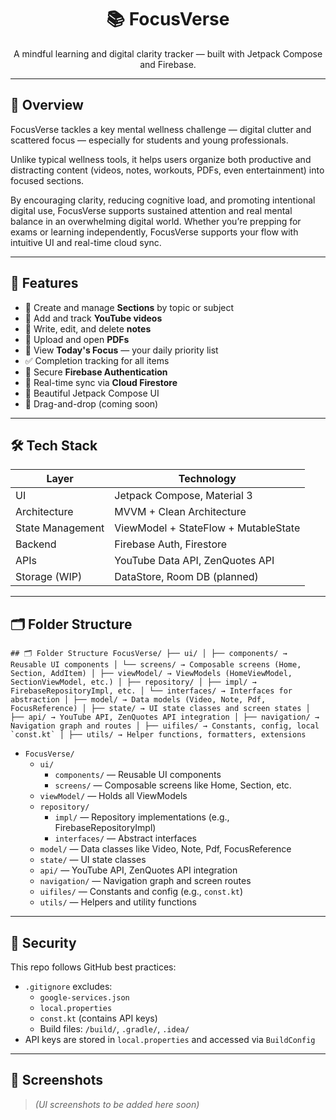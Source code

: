<h1 align="center">📚 FocusVerse</h1>
<p align="center">
<!-- A modern Android app for focused, structured learning — built with Jetpack Compose and Firebase. -->
  A mindful learning and digital clarity tracker — built with Jetpack Compose and Firebase.
</p>

---

## 🧩 Overview
FocusVerse tackles a key mental wellness challenge — digital clutter and scattered focus — especially for students and young professionals.

Unlike typical wellness tools, it helps users organize both productive and distracting content (videos, notes, workouts, PDFs, even entertainment) into focused sections.

By encouraging clarity, reducing cognitive load, and promoting intentional digital use, FocusVerse supports sustained attention and real mental balance in an overwhelming digital world.
Whether you’re prepping for exams or learning independently, FocusVerse supports your flow with intuitive UI and real-time cloud sync.

---

## 🚀 Features

- 📁 Create and manage **Sections** by topic or subject
- 🎥 Add and track **YouTube videos**
- 📝 Write, edit, and delete **notes**
- 📄 Upload and open **PDFs**
- 📅 View **Today's Focus** — your daily priority list
- ✅ Completion tracking for all items
- 🔐 Secure **Firebase Authentication**
- 🔄 Real-time sync via **Cloud Firestore**
- 🌈 Beautiful Jetpack Compose UI
- 🧲 Drag-and-drop (coming soon)

---

## 🛠️ Tech Stack

| Layer            | Technology                           |
|------------------|---------------------------------------|
| UI               | Jetpack Compose, Material 3           |
| Architecture     | MVVM + Clean Architecture             |
| State Management | ViewModel + StateFlow + MutableState |
| Backend          | Firebase Auth, Firestore              |
| APIs             | YouTube Data API, ZenQuotes API       |
| Storage (WIP)    | DataStore, Room DB (planned)          |

---

## 🗂️ Folder Structure

<pre><code>## 🗂️ Folder Structure FocusVerse/ ├── ui/ │ ├── components/ → Reusable UI components │ └── screens/ → Composable screens (Home, Section, AddItem) │ ├── viewModel/ → ViewModels (HomeViewModel, SectionViewModel, etc.) │ ├── repository/ │ ├── impl/ → FirebaseRepositoryImpl, etc. │ └── interfaces/ → Interfaces for abstraction │ ├── model/ → Data models (Video, Note, Pdf, FocusReference) │ ├── state/ → UI state classes and screen states │ ├── api/ → YouTube API, ZenQuotes API integration │ ├── navigation/ → Navigation graph and routes │ ├── uifiles/ → Constants, config, local `const.kt` │ ├── utils/ → Helper functions, formatters, extensions </code></pre>

- `FocusVerse/`
  - `ui/`
    - `components/` — Reusable UI components
    - `screens/` — Composable screens like Home, Section, etc.
  - `viewModel/` — Holds all ViewModels
  - `repository/`
    - `impl/` — Repository implementations (e.g., FirebaseRepositoryImpl)
    - `interfaces/` — Abstract interfaces
  - `model/` — Data classes like Video, Note, Pdf, FocusReference
  - `state/` — UI state classes
  - `api/` — YouTube API, ZenQuotes API integration
  - `navigation/` — Navigation graph and screen routes
  - `uifiles/` — Constants and config (e.g., `const.kt`)
  - `utils/` — Helpers and utility functions


---

## 🔐 Security

This repo follows GitHub best practices:

- `.gitignore` excludes:
  - `google-services.json`
  - `local.properties`
  - `const.kt` (contains API keys)
  - Build files: `/build/`, `.gradle/`, `.idea/`
- API keys are stored in `local.properties` and accessed via `BuildConfig`

---

## 📸 Screenshots

> *(UI screenshots to be added here soon)*


